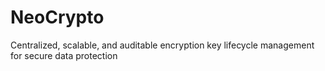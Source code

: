 # NeoCrypto
Centralized, scalable, and auditable encryption key lifecycle management for secure data protection
